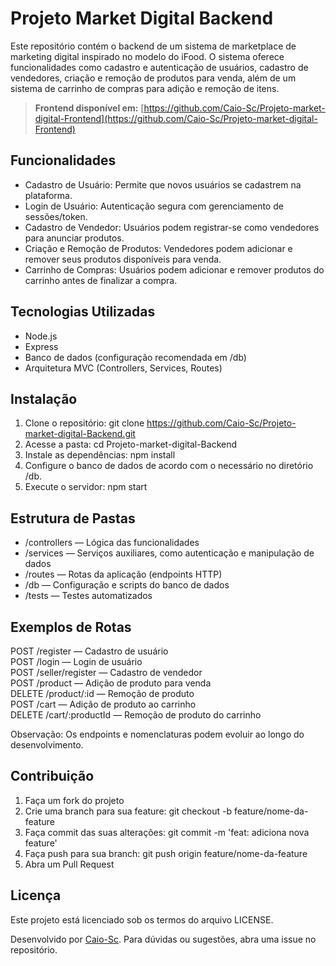 # Projeto Market Digital Backend

Este repositório contém o backend de um sistema de marketplace de marketing digital inspirado no modelo do iFood. O sistema oferece funcionalidades como cadastro e autenticação de usuários, cadastro de vendedores, criação e remoção de produtos para venda, além de um sistema de carrinho de compras para adição e remoção de itens.

> **Frontend disponível em:** [https://github.com/Caio-Sc/Projeto-market-digital-Frontend](https://github.com/Caio-Sc/Projeto-market-digital-Frontend)

## Funcionalidades

- Cadastro de Usuário: Permite que novos usuários se cadastrem na plataforma.
- Login de Usuário: Autenticação segura com gerenciamento de sessões/token.
- Cadastro de Vendedor: Usuários podem registrar-se como vendedores para anunciar produtos.
- Criação e Remoção de Produtos: Vendedores podem adicionar e remover seus produtos disponíveis para venda.
- Carrinho de Compras: Usuários podem adicionar e remover produtos do carrinho antes de finalizar a compra.

## Tecnologias Utilizadas

- Node.js
- Express
- Banco de dados (configuração recomendada em /db)
- Arquitetura MVC (Controllers, Services, Routes)

## Instalação

1. Clone o repositório: git clone https://github.com/Caio-Sc/Projeto-market-digital-Backend.git
2. Acesse a pasta: cd Projeto-market-digital-Backend
3. Instale as dependências: npm install
4. Configure o banco de dados de acordo com o necessário no diretório /db.
5. Execute o servidor: npm start

## Estrutura de Pastas

- /controllers — Lógica das funcionalidades
- /services — Serviços auxiliares, como autenticação e manipulação de dados
- /routes — Rotas da aplicação (endpoints HTTP)
- /db — Configuração e scripts do banco de dados
- /tests — Testes automatizados

## Exemplos de Rotas

POST /register — Cadastro de usuário  
POST /login — Login de usuário  
POST /seller/register — Cadastro de vendedor  
POST /product — Adição de produto para venda  
DELETE /product/:id — Remoção de produto  
POST /cart — Adição de produto ao carrinho  
DELETE /cart/:productId — Remoção de produto do carrinho  

Observação: Os endpoints e nomenclaturas podem evoluir ao longo do desenvolvimento.

## Contribuição

1. Faça um fork do projeto
2. Crie uma branch para sua feature: git checkout -b feature/nome-da-feature
3. Faça commit das suas alterações: git commit -m 'feat: adiciona nova feature'
4. Faça push para sua branch: git push origin feature/nome-da-feature
5. Abra um Pull Request

## Licença

Este projeto está licenciado sob os termos do arquivo LICENSE.

Desenvolvido por [Caio-Sc](https://github.com/Caio-Sc). Para dúvidas ou sugestões, abra uma issue no repositório.

